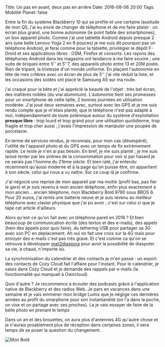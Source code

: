 Title: Un pas en avant, deux pas en arrière
Date: 2016-08-06 20:00
Tags: Mobilité
Planet: false

Entre la fin du système Blackberry 10 qui se profile et une certaine lassitude
de mon Q5, j'ai eu envie de changer de téléphone et de me faire plaisir : un
écran plus grand, une bonne autonomie (le point faible des smartphones), un bon
appareil photo. Comme j'ai une tablette Android depuis presque 2 ans (une belle
Lenovo Yoga 2 en 8 pouces) je me suis dit pourquoi pas un téléphone Android, je
ferai comme pour la tablette, privilégier le dépôt F-Droid et ses applications
libres : OSM, Firefox et consorts. Les rayons des téléphones Android dans les
magasins ont tendance à me faire sourire ; une suite de briques entre 5'' et
5''7, des appareils photo entre 13 et 20M pixels. Rien de tripant, la tristesse
d'un monde uniforme. En plaçant l'autonomie en tête de mes critères avec un
écran de plus de 5'' j'ai vite réduit la liste, et les occasions des soldes ont
placé le Samsung A5 sur ma route.

j'ai craqué pour la bête et j'ai apprécié la beauté de l'objet : très bel écran,
des matières nobles (du vrai aluminium). L'autonomie tient ses promesses pour un
smartphone de cette taille, 2 bonnes journées en utilisation modérée. J'ai joué
deux semaines avec, surtout avec les GPS et je me suis rendu compte que je
m'étais planté, que le téléphone n'est pas adapté à moi, indépendamment de toute
polémique autour du système d'exploitation **presque libre** : trop lourd et
trop grand pour une utilisation quotidienne, trop fragile et trop cher aussi ;
j'avais l'impression de manipuler une poupée de porcelaine.

En terme de services rendus, je reconnais, pour mon cas (désespéré), l'utilité
de l'appareil photo et du GPS avec un temps de fix extrèmement rapide. Le reste
je n'en ai pas besoin. En bref, je me suis planté ; je me suis laissé tenter par
les sirènes de la consommation pour voir si par hasard je ne serais pas l'homme
du 21ème siècle. Et bien raté, j'ai entendu récemment qu'aussi moderne et à la
page qu'on puisse être, on appartient à son siècle, celui qui nous a vu naître.
Sur ce coup là je confirme.

J'ai négocié une reprise de mon appareil par ma moitié (profil bas, pas fier le
gars) et je suis revenu à mon ancien téléphone, enfin plus exactement à mon
ancien... ancien téléphone, mon Blackberry Bold 9780 sous BBOS 6. Pour 20 euros,
j'ai remis une batterie neuve et je suis revenu au meilleur téléphone avec
clavier physique que j'ai pu avoir ; c'est sur celui ci que je tape cet article
d'ailleurs.

Alors qu'est-ce qu'on fait avec un téléphone pareil en 2016 ? Et bien beaucoup
de communication écrite (des textos et des e-mails), des appels (hein des appels
pour quoi faire), du tethering USB pour partager sa 3G avec son PC en
déplacement. Ah oui on fait une croix sur la 4G mais pour envoyer des e-mails
c'est pas très grave. Et c'est comme ca qu'on se retrouve à développer
[mail2diaspora](https://github.com/kianby/mail2diaspora) pour avoir la
possibilité de diaspoter sa vie, à chaud, n'importe où.

La synchronisation du calendrier et des contacts je m'en passe : un export des
contacts de Cozy Cloud fait l'affaire pour l'instant. Pour le calendrier, je
saisis dans Cozy Cloud et je demande des rappels par e-mails (la fonctionnalité
qui manquait à Owncloud).

Quoi d'autre ? Je recommence à écouter des podcasts grâce à l'application native
de Blackberry et des radios Web. Je pars en vacances dans une semaine et je vais
emmener mon bridge Lumix que je néglige ces dernières années au profit du
smarphone pour son instantanéité (on l'a dans la poche, on vise et on partage
avec ses proches). La je vais essayer de faire de la belle photo en prenant le
temps

Dans un an et des brouettes, on aura plus d'antennes 4G qu'autre chose et je
n'aurais proablement plus de réception dans certaines zones, il sera temps de se
poser la question du changement.   

![Mon Bold](images/2016/bold.jpg "Mon Bold")
